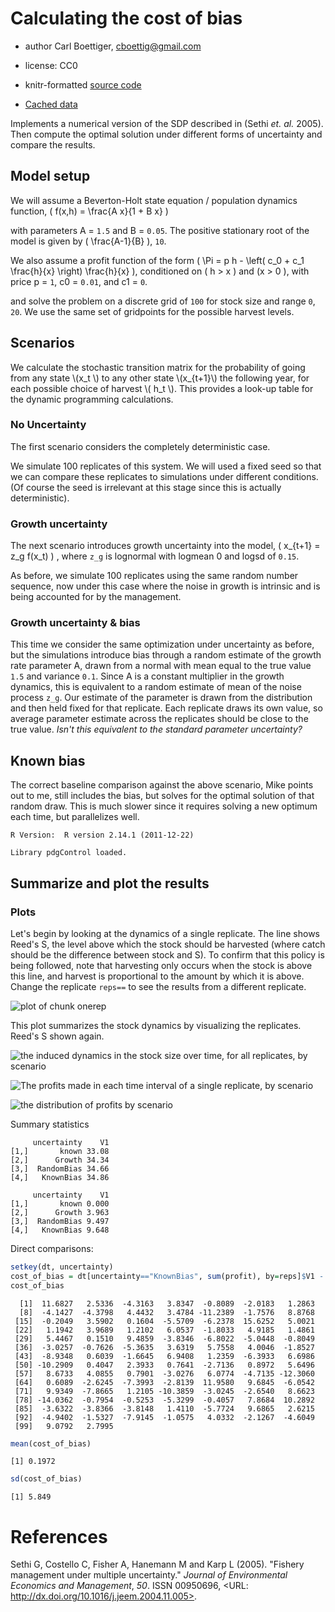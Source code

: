 






# Calculating the cost of bias  
 * author Carl Boettiger, <cboettig@gmail.com>
 * license: CC0


 * knitr-formatted [source code](https://github.com/cboettig/pdg_control/blob/master/inst/examples/cost_of_bias.Rmd)
 * [Cached data](http://two.ucdavis.edu/cboettig/data/cost_of_bias/)

Implements a numerical version of the SDP described in (Sethi _et. al._ 2005).  Then compute the optimal solution under different forms of uncertainty and compare the results.  





## Model setup 

We will assume a Beverton-Holt state equation / population dynamics function, <span> \( f(x,h) = \frac{A x}{1 + B x} \)</span>



with parameters A = `1.5` and B = `0.05`.  The positive stationary root of the model is given by <span>\( \frac{A-1}{B} \)</span>, `10`.   




We also assume a profit function of the form <span>\( \Pi = p h - \left( c_0  + c_1 \frac{h}{x} \right) \frac{h}{x} \)</span>, conditioned on <span>\( h > x \)</span> and <span>\(x > 0 \)</span>, with price p = `1`, c0 = `0.01`, and c1 = `0`.  





and solve the problem on a discrete grid of `100` for stock size and range `0`, `20`.  We use the same set of gridpoints for the possible harvest levels. 


## Scenarios 

We calculate the stochastic transition matrix for the probability of going from any state \\(x_t \\) to any other state \\(x_{t+1}\\) the following year, for each possible choice of harvest \\( h_t \\).  This provides a look-up table for the dynamic programming calculations.

### No Uncertainty 

The first scenario considers the completely deterministic case.  










We simulate 100 replicates of this system.  We will used a fixed seed so that we can compare these replicates to simulations under different conditions.  (Of course the seed is irrelevant at this stage since this is actually deterministic).  



### Growth uncertainty 




The next scenario introduces growth uncertainty into the model, <span> \( x_{t+1} = z_g f(x_t) \) </span>, where `z_g` is lognormal with logmean 0 and logsd of `0.15`.  








As before, we simulate 100 replicates using the same random number sequence, now under this case where the noise in growth is intrinsic and is being accounted for by the management.  




### Growth uncertainty & bias  





This time we consider the same optimization under uncertainty as before, but the simulations introduce bias through a random estimate of the growth rate parameter A, drawn from a normal with mean equal to the true value `1.5` and variance `0.1`.   Since A is a constant multiplier in the growth dynamics, this is equivalent to a random estimate of mean of the noise process `z_g`.  Our estimate of the parameter is drawn from the distribution and then held fixed for that replicate.  Each replicate draws its own value, so average parameter estimate across the replicates should be close to the true value.  _Isn't this equivalent to the standard parameter uncertainty?_





## Known bias

The correct baseline comparison against the above scenario, Mike points out to me, still includes the bias, but solves for the optimal solution of that random draw.  This is much slower since it requires solving a new optimum each time, but parallelizes well.   




```
R Version:  R version 2.14.1 (2011-12-22) 

```



```
Library pdgControl loaded.
```






## Summarize and plot the results                                                   





### Plots 

Let's begin by looking at the dynamics of a single replicate. The line shows Reed's S, the level above which the stock should be harvested (where catch should be the difference between stock and S).  To confirm that this policy is being followed, note that harvesting only occurs when the stock is above this line, and harvest is proportional to the amount by which it is above.  Change the replicate `reps==` to see the results from a different replicate.  

![plot of chunk onerep](http://farm9.staticflickr.com/8016/7223092804_9ef9492b06_o.png) 



This plot summarizes the stock dynamics by visualizing the replicates. Reed's S shown again.

![the induced dynamics in the stock size over time, for all replicates, by scenario](http://farm8.staticflickr.com/7228/7223093476_421cb98440_o.png) 



![The profits made in each time interval of a single replicate, by scenario](http://farm6.staticflickr.com/5470/7223094000_419a639c96_o.png) 



![the distribution of profits by scenario](http://farm8.staticflickr.com/7241/7223094524_2463b1a39a_o.png) 


Summary statistics 



```
     uncertainty    V1
[1,]       known 33.08
[2,]      Growth 34.34
[3,]  RandomBias 34.66
[4,]   KnownBias 34.86
```



```
     uncertainty    V1
[1,]       known 0.000
[2,]      Growth 3.963
[3,]  RandomBias 9.497
[4,]   KnownBias 9.648
```








Direct comparisons: 



```r
setkey(dt, uncertainty)
cost_of_bias = dt[uncertainty=="KnownBias", sum(profit), by=reps]$V1 - dt[uncertainty=="RandomBias", sum(profit), by=reps]$V1
cost_of_bias
```



```
  [1]  11.6827   2.5336  -4.3163   3.8347  -0.8089  -2.0183   1.2863
  [8]  -4.1427  -4.3798   4.4432   3.4784 -11.2389  -1.7576   8.8768
 [15]  -0.2049   3.5902   0.1604  -5.5709  -6.2378  15.6252   5.0021
 [22]   1.1942   3.9689   1.2102   6.0537  -1.8033   4.9185   1.4861
 [29]   5.4467   0.1510   9.4859  -3.8346  -6.8022  -5.0448  -0.8049
 [36]  -3.0257  -0.7626  -5.3635   3.6319   5.7558   4.0046  -1.8527
 [43]  -8.9348   0.6039  -1.6645   6.9408   1.2359  -6.3933   6.6986
 [50] -10.2909   0.4047   2.3933   0.7641  -2.7136   0.8972   5.6496
 [57]   8.6733   4.0855   0.7901  -3.0276   6.0774  -4.7135 -12.3060
 [64]   0.6089  -2.6245  -7.3993  -2.8139  11.9580   9.6845  -6.0542
 [71]   9.9349  -7.8665   1.2105 -10.3859  -3.0245  -2.6540   8.6623
 [78] -14.0362  -0.7954  -0.5253  -5.3299  -0.4057   7.8684  10.2892
 [85]  -3.6322  -3.8366  -3.8148   1.4110  -5.7724   9.6865   2.6215
 [92]  -4.9402  -1.5327  -7.9145  -1.0575   4.0332  -2.1267  -4.6049
 [99]   9.0792   2.7995
```



```r
mean(cost_of_bias)
```



```
[1] 0.1972
```



```r
sd(cost_of_bias)
```



```
[1] 5.849
```




# References

Sethi G, Costello C, Fisher A, Hanemann M and Karp L (2005). "Fishery
management under multiple uncertainty." _Journal of Environmental
Economics and Management_, *50*. ISSN 00950696, <URL:
http://dx.doi.org/10.1016/j.jeem.2004.11.005>.


